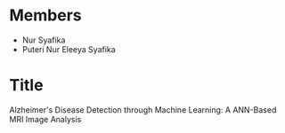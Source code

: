 # Members
- Nur Syafika
- Puteri Nur Eleeya Syafika

# Title
Alzheimer's Disease Detection through Machine Learning: A ANN-Based MRI Image Analysis




